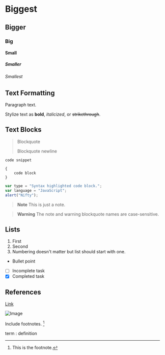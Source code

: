 # Biggest
## Bigger
### Big
#### Small
##### Smaller
###### Smallest

## Text Formatting
Paragraph text.

Stylize text as **bold**, *italicized*, or ~~strikethrough~~.

## Text Blocks
> Blockquote
>
> Blockquote newline

`code snippet`

```
{
    code block
}
```

```javascript
var type = "Syntax highlighted code block.";
var language = "JavaScript";
alert("Nifty");
```

> **Note**
> This is just a note.

> **Warning**
> The note and warning blockquote names are case-sensitive.

## Lists
1. First
2. Second
1. Numbering doesn't matter but list should start with one.

- Bullet point

- [ ] Incomplete task
- [x] Completed task

## References
[Link](https://google.com)

![Image](https://google.com/favicon.ico)

Include footnotes. [^1]

term
: definition

[^1]: This is the footnote.